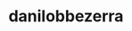 ---
title: danilobbezerra
github: https://github.com/danilobbezerra
mode: light
transition: 3s
archetype:
  - Little Bit of Everything
---